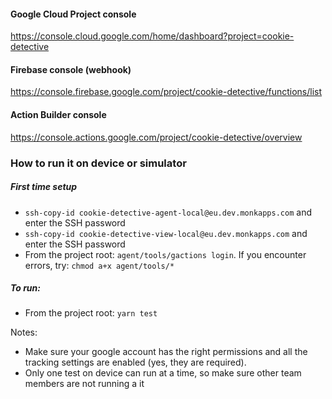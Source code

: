 #### Google Cloud Project console
https://console.cloud.google.com/home/dashboard?project=cookie-detective
#### Firebase console (webhook)
https://console.firebase.google.com/project/cookie-detective/functions/list
#### Action Builder console
https://console.actions.google.com/project/cookie-detective/overview

### How to run it on device or simulator
##### First time setup
- `ssh-copy-id cookie-detective-agent-local@eu.dev.monkapps.com` and enter the SSH password
- `ssh-copy-id cookie-detective-view-local@eu.dev.monkapps.com` and enter the SSH password
- From the project root: `agent/tools/gactions login`. If you encounter errors, try: `chmod a+x agent/tools/*`
##### To run:
- From the project root: `yarn test`

Notes:
- Make sure your google account has the right permissions and all the tracking settings are enabled (yes, they are required).
- Only one test on device can run at a time, so make sure other team members are not running a it

